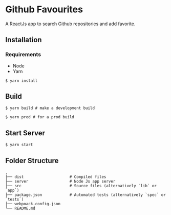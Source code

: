 # Github Favourites

A ReactJs app to search Github repositories and add favorite.

## Installation

### Requirements
* Node
* Yarn

`$ yarn install`

## Build

```
$ yarn build # make a development build

$ yarn prod # for a prod build
```

## Start Server
```
$ yarn start
```

## Folder Structure

    .
    ├── dist                    # Compiled files
    ├── server                  # Node Js app server
    ├── src                     # Source files (alternatively `lib` or `app`)
    ├── package.json            # Automated tests (alternatively `spec` or `tests`)
    ├── webpoack.config.json
    └── README.md
